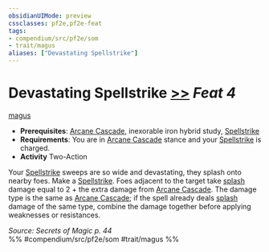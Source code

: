 ```yaml
---
obsidianUIMode: preview
cssclasses: pf2e,pf2e-feat
tags:
- compendium/src/pf2e/som
- trait/magus
aliases: ["Devastating Spellstrike"]
---
```

# Devastating Spellstrike  [>>](rules/core-rulebook/chapter-9-playing-the-game.md#Actions "Two-Action") *Feat 4*  
[magus](rules/traits/magus-som.md "Magus Class Trait")  

- **Prerequisites**: [Arcane Cascade](rules/actions/arcane-cascade-som.md), inexorable iron hybrid study, [Spellstrike](rules/actions/spellstrike-som.md)
- **Requirements**: You are in [Arcane Cascade](rules/actions/arcane-cascade-som.md) stance and your [Spellstrike](rules/actions/spellstrike-som.md) is charged.
- **Activity** Two-Action

Your [Spellstrike](rules/actions/spellstrike-som.md) sweeps are so wide and devastating, they splash onto nearby foes. Make a [Spellstrike](rules/actions/spellstrike-som.md). Foes adjacent to the target take [splash](rules/traits/splash.md "Splash Weapon Trait") damage equal to 2 + the extra damage from [Arcane Cascade](rules/actions/arcane-cascade-som.md). The damage type is the same as [Arcane Cascade](rules/actions/arcane-cascade-som.md); if the spell already deals [splash](rules/traits/splash.md "Splash Weapon Trait") damage of the same type, combine the damage together before applying weaknesses or resistances.

*Source: Secrets of Magic p. 44*  
%% #compendium/src/pf2e/som #trait/magus %%